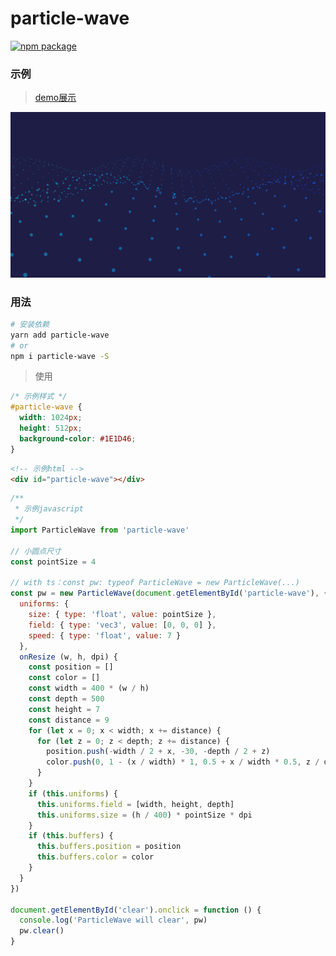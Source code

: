 # particle-wave
[![npm package](https://img.shields.io/npm/v/particle-wave.svg)](https://www.npmjs.com/package/particle-wave)
### 示例
> [demo展示](https://jekorx.github.io/particle-wave)

![particle-wave](screenshot/pic1.png)
### 用法
```bash
# 安装依赖
yarn add particle-wave
# or
npm i particle-wave -S
```
> 使用
```css
/* 示例样式 */
#particle-wave {
  width: 1024px;
  height: 512px;
  background-color: #1E1D46;
}
```
```html
<!-- 示例html -->
<div id="particle-wave"></div>
```
```javascript
/**
 * 示例javascript
 */
import ParticleWave from 'particle-wave'

// 小圆点尺寸
const pointSize = 4

// with ts：const pw: typeof ParticleWave = new ParticleWave(...)
const pw = new ParticleWave(document.getElementById('particle-wave'), {
  uniforms: {
    size: { type: 'float', value: pointSize },
    field: { type: 'vec3', value: [0, 0, 0] },
    speed: { type: 'float', value: 7 }
  },
  onResize (w, h, dpi) {
    const position = []
    const color = []
    const width = 400 * (w / h)
    const depth = 500
    const height = 7
    const distance = 9
    for (let x = 0; x < width; x += distance) {
      for (let z = 0; z < depth; z += distance) {
        position.push(-width / 2 + x, -30, -depth / 2 + z)
        color.push(0, 1 - (x / width) * 1, 0.5 + x / width * 0.5, z / depth)
      }
    }
    if (this.uniforms) {
      this.uniforms.field = [width, height, depth]
      this.uniforms.size = (h / 400) * pointSize * dpi
    }
    if (this.buffers) {
      this.buffers.position = position
      this.buffers.color = color
    }
  }
})

document.getElementById('clear').onclick = function () {
  console.log('ParticleWave will clear', pw)
  pw.clear()
}
```
